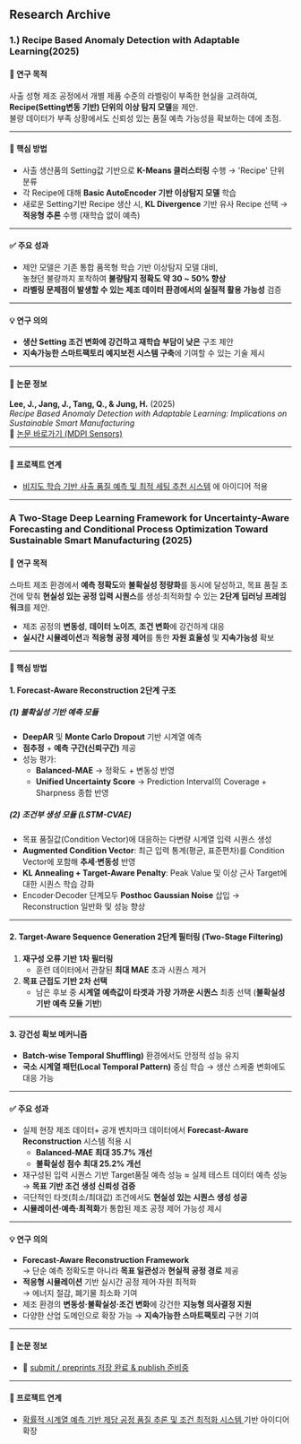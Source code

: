 ## Research Archive 

### 1.) Recipe Based Anomaly Detection with Adaptable Learning(2025)
#### 📌 연구 목적  
사출 성형 제조 공정에서 개별 제품 수준의 라벨링이 부족한 현실을 고려하여,  
**Recipe(Setting변동 기반) 단위의 이상 탐지 모델**을 제안.  
불량 데이터가 부족 상황에서도 신뢰성 있는 품질 예측 가능성을 확보하는 데에 초점.

---

#### 🧠 핵심 방법  
- 사출 생산품의 Setting값 기반으로 **K-Means 클러스터링** 수행 → 'Recipe' 단위 분류  
- 각 Recipe에 대해 **Basic AutoEncoder 기반 이상탐지 모델** 학습  
- 새로운 Setting기반 Recipe 생산 시, **KL Divergence** 기반 유사 Recipe 선택 → **적응형 추론** 수행 (재학습 없이 예측)

---

#### ✅ 주요 성과  
- 제안 모델은 기존 통합 품목형 학습 기반 이상탐지 모델 대비,  
  놓쳤던 불량까지 포착하여 **불량탐지 정확도 약 30 ~ 50% 향상**   
- **라벨링 문제점이 발생할 수 있는 제조 데이터 환경에서의 실질적 활용 가능성** 검증

---

#### 💡 연구 의의  
- **생산 Setting 조건 변화에 강건하고 재학습 부담이 낮은** 구조 제안  
- **지속가능한 스마트팩토리 예지보전 시스템 구축**에 기여할 수 있는 기술 제시

---

#### 📄 논문 정보  
**Lee, J., Jang, J., Tang, Q., & Jung, H.** (2025)  
*Recipe Based Anomaly Detection with Adaptable Learning: Implications on Sustainable Smart Manufacturing*  
🔗 [논문 바로가기 (MDPI Sensors)](https://doi.org/10.3390/s25051457)

---

#### 📝 프로젝트 연계  
- [비지도 학습 기반 사출 품질 예측 및 최적 세팅 추천 시스템](https://github.com/iureifjdkncd/B2B_AI_Projects/tree/main/Project_A) 에 아이디어 적용 


--- 
### A Two-Stage Deep Learning Framework for Uncertainty-Aware Forecasting and Conditional Process Optimization Toward Sustainable Smart Manufacturing (2025)

#### 📌 연구 목적
스마트 제조 환경에서 **예측 정확도**와 **불확실성 정량화**를 동시에 달성하고, 목표 품질 조건에 맞춰 **현실성 있는 공정 입력 시퀀스**를 생성·최적화할 수 있는 **2단계 딥러닝 프레임워크**를 제안.

- 제조 공정의 **변동성**, **데이터 노이즈**, **조건 변화**에 강건하게 대응  
- **실시간 시뮬레이션**과 **적응형 공정 제어**를 통한 **자원 효율성** 및 **지속가능성** 확보  

---

#### 🧠 핵심 방법

#### 1. **Forecast-Aware Reconstruction 2단계 구조**

##### (1) 불확실성 기반 예측 모듈
- **DeepAR** 및 **Monte Carlo Dropout** 기반 시계열 예측
- **점추정** + **예측 구간(신뢰구간)** 제공
- 성능 평가:  
  - **Balanced-MAE** → 정확도 + 변동성 반영  
  - **Unified Uncertainty Score** → Prediction Interval의 Coverage + Sharpness 종합 반영  

##### (2) 조건부 생성 모듈 (LSTM-CVAE)
- 목표 품질값(Condition Vector)에 대응하는 다변량 시계열 입력 시퀀스 생성
- **Augmented Condition Vector**: 최근 입력 통계(평균, 표준편차)를 Condition Vector에 포함해 **추세·변동성** 반영
- **KL Annealing + Target-Aware Penalty**: Peak Value 및 이상 근사 Target에 대한 시퀀스 학습 강화
- Encoder·Decoder 단계모두 **Posthoc Gaussian Noise** 삽입 → Reconstruction 일반화 및 성능 향상

---

#### 2. **Target-Aware Sequence Generation 2단계 필터링 (Two-Stage Filtering)**

1. **재구성 오류 기반 1차 필터링**  
   - 훈련 데이터에서 관찰된 **최대 MAE** 초과 시퀀스 제거
2. **목표 근접도 기반 2차 선택**  
   - 남은 후보 중 **시계열 예측값이 타겟과 가장 가까운 시퀀스** 최종 선택 (**불확실성 기반 예측 모듈 기반**)

---

#### 3. **강건성 확보 메커니즘**
- **Batch-wise Temporal Shuffling)** 환경에서도 안정적 성능 유지
- **국소 시계열 패턴(Local Temporal Pattern)** 중심 학습 → 생산 스케줄 변화에도 대응 가능

---

#### ✅ 주요 성과
- 실제 현장 제조 데이터+ 공개 벤치마크 데이터에서 **Forecast-Aware Reconstruction** 시스템 적용 시
  - **Balanced-MAE 최대 35.7% 개선**  
  - **불확실성 점수 최대 25.2% 개선**
- 재구성된 입력 시퀀스 기반 Target품질 예측 성능 ≈ 실제 테스트 데이터 예측 성능 → **목표 기반 조건 생성 신뢰성 검증**
- 극단적인 타겟(최소/최대값) 조건에서도 **현실성 있는 시퀀스 생성 성공**
- **시뮬레이션·예측·최적화**가 통합된 제조 공정 제어 가능성 제시

---

#### 💡 연구 의의
- **Forecast-Aware Reconstruction Framework**  
  → 단순 예측 정확도뿐 아니라 **목표 일관성**과 **현실적 공정 경로** 제공
- **적응형 시뮬레이션** 기반 실시간 공정 제어·자원 최적화  
  → 에너지 절감, 폐기물 최소화 기여
- 제조 환경의 **변동성·불확실성·조건 변화**에 강건한 **지능형 의사결정 지원**
- 다양한 산업 도메인으로 확장 가능 → **지속가능한 스마트팩토리** 구현 기여

---

#### 📄 논문 정보  

- 🔗 [submit / preprints 저장 완료 & publish 준비중](https://www.preprints.org/manuscript/202508.0377/v1)

---

#### 📝 프로젝트 연계  
- [확률적 시계열 예측 기반 제당 공정 품질 추론 및 조건 최적화 시스템 ](https://github.com/iureifjdkncd/B2B_AI_Projects/tree/main/Project_B) 기반 아이디어 확장


